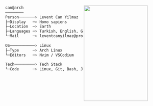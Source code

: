 ###
<img align="right" width="200" height="300" src="https://user-images.githubusercontent.com/19970595/196564215-06e48c30-46b3-4e02-afe1-c4a56c5415ce.png"/>

```bash 
        can@arch
        ────────
        Person───────> Levent Can Yilmaz
        ├─Display   ─> Homo sapiens
        ├─Location  ─> Earth
        ├─Languages ─> Turkish, English, German
        └─Mail      ─> leventcanyilmaz@proton.me
        
        OS───────────> Linux
        ├─Type      ─> Arch Linux
        └─Editors   ─> Nvim / VSCodium 
        
        Tech─────────> Tech Stack
        └─Code      ─> Linux, Git, Bash, Java, Spring, Angular  
```



<!--
### Hello World! 👋 

```java

public class About extends Me { 

  private String name = "Levent Can Yilmaz";
  private Display display = Display.HUMAN;
  private Status currentStatus = Status.LEARNING;
  private List<Languages> languages = List.of(Turkish, English, German);
  
}

```
-->

<!--
**lvntcnylmz/lvntcnylmz** is a ✨ _special_ ✨ repository because its `README.md` (this file) appears on your GitHub profile.

Here are some ideas to get you started:

- 🔭 I’m currently working on ...
- 🌱 I’m currently learning ...
- 👯 I’m looking to collaborate on ...
- 🤔 I’m looking for help with ...
- 💬 Ask me about ...
- 📫 How to reach me: ...
- 😄 Pronouns: ...
- ⚡ Fun fact: ...
-->
